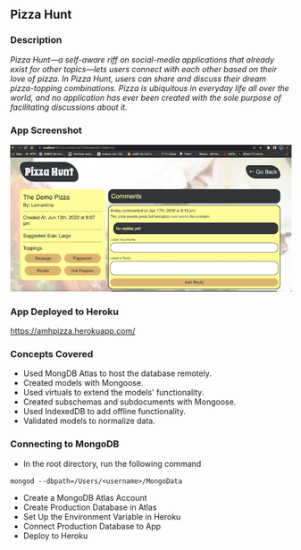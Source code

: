 ## Pizza Hunt

### Description

*Pizza Hunt—a self-aware riff on social-media applications that already exist for other topics—lets users connect with each other based on their love of pizza. In Pizza Hunt, users can share and discuss their dream pizza-topping combinations. Pizza is ubiquitous in everyday life all over the world, and no application has ever been created with the sole purpose of facilitating discussions about it.*

### App Screenshot
![](public/assets/images/Screen-Shot.png)

### App Deployed to Heroku

https://amhpizza.herokuapp.com/

### Concepts Covered

- Used MongDB Atlas to host the database remotely.
- Created models with Mongoose.
- Used virtuals to extend the models' functionality.
- Created subschemas and subdocuments with Mongoose.
- Used IndexedDB to add offline functionality.
- Validated models to normalize data.

### Connecting to MongoDB

- In the root directory, run the following command

```text
mongod --dbpath=/Users/<username>/MongoData
```

- Create a MongoDB Atlas Account
- Create Production Database in Atlas
- Set Up the Environment Variable in Heroku
- Connect Production Database to App
- Deploy to Heroku